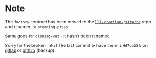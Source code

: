 # Note

The `factory` contract has been moved to the [`lll-creation-patterns`][lcp]
repo and renamed to `stamping-press`.

Same goes for `cloning-vat` - it hasn't been renamed.

Sorry for the broken links! The last commit to have them is `6d7ea234`:
on [gitlab][commit] or [github][backup] (backup).

[lcp]: https://gitlab.com/veox/lll-creation-patterns
[commit]: https://gitlab.com/veox/lll-contracts/tree/6d7ea2345b21044f8b4393c25b32f2d7dfb67ec7/contracts
[backup]: https://github.com/veox/lll-contracts/tree/6d7ea2345b21044f8b4393c25b32f2d7dfb67ec7/contracts
